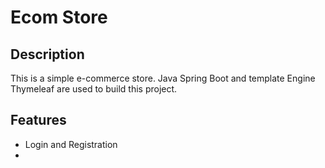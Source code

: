 # Ecom Store

## Description
This is a simple e-commerce store. Java Spring Boot and template Engine Thymeleaf are used to build this project.

## Features
- Login and Registration
- 
